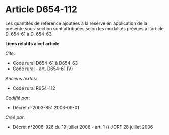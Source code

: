 # Article D654-112

Les quantités de référence ajoutées à la réserve en application de la présente sous-section sont attribuées selon les
modalités prévues à l'article D. 654-61 à D. 654-63.

**Liens relatifs à cet article**

_Cite_:

  - Code rural D654-61 à D654-63
  - Code rural - art. D654-61 (V)

_Anciens textes_:

  - Code rural R654-112

_Codifié par_:

  - Décret n°2003-851 2003-09-01

_Créé par_:

  - Décret n°2006-926 du 19 juillet 2006 - art. 1 () JORF 28 juillet 2006

